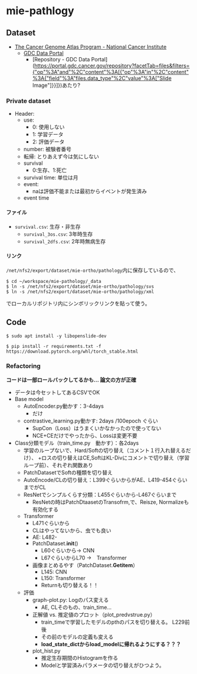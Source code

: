 # mie-pathlogy

## Dataset
- [The Cancer Genome Atlas Program - National Cancer Institute](https://www.cancer.gov/about-nci/organization/ccg/research/structural-genomics/tcga)
    - [GDC Data Portal](https://gdc.cancer.gov/access-data/gdc-data-portal)
        - [Repository - GDC Data Portal](https://portal.gdc.cancer.gov/repository?facetTab=files&filters={"op"%3A"and"%2C"content"%3A[{"op"%3A"in"%2C"content"%3A{"field"%3A"files.data_type"%2C"value"%3A["Slide Image"]}}]})あたり?

### Private dataset
- Header:
    - use:
        - 0: 使用しない
        - 1: 学習データ
        - 2: 評価データ
    - number: 被験者番号
    - 転帰: とりあえず今は気にしない
    - survival
        - 0:生存、1:死亡
    - survival time: 単位は月
    - event:
        - naは評価不能または最初からイベントが発生済み
    - event time

#### ファイル
- `survival.csv`: 生存・非生存
    - `survival_3os.csv`: 3年時生存
    - `survival_2dfs.csv`: 2年時無病生存


#### リンク
`/net/nfs2/export/dataset/mie-ortho/pathology`内に保存しているので、
```shell-session
$ cd ~/workspace/mie-pathology/_data
$ ln -s /net/nfs2/export/dataset/mie-ortho/pathology/svs
$ ln -s /net/nfs2/export/dataset/mie-ortho/pathology/xml
```
でローカルリポジトリ内にシンボリックリンクを貼って使う。

## Code

```shell-session
$ sudo apt install -y libopenslide-dev
```

```shell-session
$ pip install -r requirements.txt -f https://download.pytorch.org/whl/torch_stable.html
```

### Refactoring
**コードは一部ロールバックしてるかも… 論文の方が正確**

- データは今セットしてあるCSVでOK
- Base model
    - AutoEncoder.py動かす：3-4days
        - だけ
    - contrastive_learning.py動かす:  2days /100epoch ぐらい
        - SupCon（Loss）はうまくいかなかったので使ってない
        - NCE+CEだけでやったから、Lossは変更不要
- Class分類モデル（train_time.py　動かす）：各2days
    - 学習のループないで、Hard/Softの切り替え（コメント１行入れ替えるだけ）、
    +ロスの切り替えはCE,SoftはKL-Divにコメントで切り替え（学習ループ前）、それぞれ関数あり
    - PatchDatasetでSoftの種類を切り替え
    - AutoEncode/CLの切り替え：L399ぐらいからがAE、L419-454ぐらいまでがCL
    - ResNetでシンプルくらす分類：L455ぐらいから-L467ぐらいまで
        - ResNetの時はPatchDtaasetのTransofrm,で、Reisze, Normalizeも有効化する
    - Transformer
        - L471ぐらいから
        - CLはやってないから、虫でも良い
        - AE: L482-
        - PatchDataset.__init__()
            - L60ぐらいから→ CNN
            - L67ぐらいからL70 →　Transformer
        - 画像まとめるやす（PatchDataset.__Getitem__）
            - L145: CNN
            - L150: Transformer
            - Returnも切り替える！！
    - 評価
        - graph-plot.py: Logのパス変える
            - AE, CLそのもの、train_time…
        - 正解値 vs. 推定値のプロット（plot_predvstrue.py）
            - train_timeで学習したモデルのpthのパスを切り替える。 L229前後
            - その前のモデルの定義も変える
            - **load_state_dictからload_modelに帰れるようにする？？？**
        - plot_hist.py
            - 推定生存期間のHistogramを作る
            - Modelと学習済みパラメータの切り替えがひつよう。